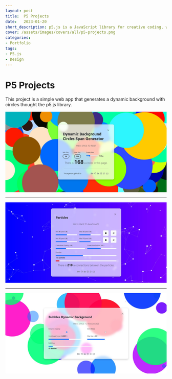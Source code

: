 ```yaml
---
layout: post
title:  P5 Projects
date:   2023-01-20
short_description: p5.js is a JavaScript library for creative coding, with a focus on making coding accessible and inclusive for artists, designers, educators, beginners, and anyone else! 
cover: /assets/images/covers/all/p5-projects.png
categories:
- Portfolio
tags:
- P5.js
- Design
---
```


# P5 Projects
This project is a simple web app that generates a dynamic background with circles thought the p5.js library.

<div>
  <a href="https://lucasgeron.github.io/p5/circles-dynamic-background" target="_blank" class="text-decoration-none">
  <img src="/assets/images/posts/p5-projects/circle-span.png" alt="" class=" w-100 img-fluid rounded-3 shadow mb-4">
  </a>
</div>


------

<div>
 <a href="https://lucasgeron.github.io/p5/particles-dynamic-background" target="_blank" class="text-decoration-none">
  <img src="/assets/images/posts/p5-projects/particles.png" alt="" class=" w-100 img-fluid rounded-3 shadow my-4">
  </a>
</div>

------

<div>
 <a href="https://lucasgeron.github.io/p5/bubbles-dynamic-background" target="_blank" class="text-decoration-none">
  <img src="/assets/images/posts/p5-projects/bubles.png" alt="" class=" w-100 img-fluid rounded-3 shadow mt-4">
  </a>
</div>

